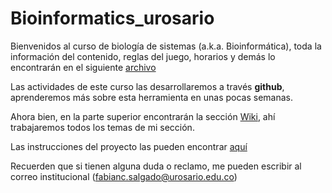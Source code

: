 # Bioinformatics_urosario
Bienvenidos al curso de biología de sistemas (a.k.a. Bioinformática), toda la información del contenido, reglas del juego, horarios y demás lo encontrarán en el siguiente [archivo](https://github.com/fcsalgado/intro_bioinformatics/raw/master/files/Guia_asignatura_bioinformatica_2024_1.docx)

Las actividades de este curso las desarrollaremos a través **github**, aprenderemos más sobre esta herramienta en unas pocas semanas.

Ahora bien, en la parte superior encontrarán la sección [Wiki](https://github.com/fcsalgado/bioinformatics_urosario/wiki), ahí trabajaremos todos los temas de mi sección.

Las instrucciones del proyecto las pueden encontrar [aquí](https://github.com/fcsalgado/intro_bioinformatics/blob/master/files/raw/Proyecto_instrucciones%20(1).docx)

Recuerden que si tienen alguna duda o reclamo, me pueden escribir al correo institucional (fabianc.salgado@urosario.edu.co)
